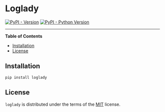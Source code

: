 # Loglady

[![PyPI - Version](https://img.shields.io/pypi/v/loglady.svg)](https://pypi.org/project/loglady)
[![PyPI - Python Version](https://img.shields.io/pypi/pyversions/loglady.svg)](https://pypi.org/project/loglady)

-----

**Table of Contents**

- [Installation](#installation)
- [License](#license)

## Installation

```console
pip install loglady
```

## License

`loglady` is distributed under the terms of the [MIT](https://spdx.org/licenses/MIT.html) license.
